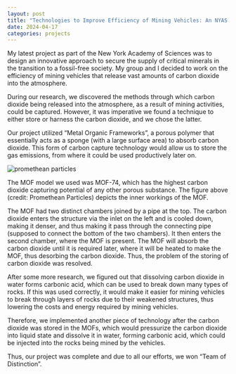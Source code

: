 ```yaml
---
layout: post
title: "Technologies to Improve Efficiency of Mining Vehicles: An NYAS Project"
date: 2024-04-17
categories: projects
---
```

My latest project as part of the New York Academy of Sciences was to design an innovative approach to secure the supply of critical minerals in the transition to a fossil-free society. My group and I decided to work on the efficiency of mining vehicles that release vast amounts of carbon dioxide into the atmosphere. 

During our research, we discovered the methods through which carbon dioxide being released into the atmosphere, as a result of mining activities, could be captured. However, it was imperative we found a technique to either store or harness the carbon dioxide, and we chose the latter. 

Our project utilized “Metal Organic Frameworks”, a porous polymer that essentially acts as a sponge (with a large surface area) to absorb carbon dioxide. This form of carbon capture technology would allow us to store the gas emissions, from where it could be used productively later on. 

![promethean particles](https://github.com/pranoy-mathur/pranoy-mathur.github.io/assets/86551685/90cfb30d-a6c0-4147-b65b-e246ed9587ff)

The MOF model we used was MOF-74, which has the highest carbon dioxide capturing potential of any other porous substance. The figure above (credit: Promethean Particles) depicts the inner workings of the MOF. 

The MOF had two distinct chambers joined by a pipe at the top. The carbon dioxide enters the structure via the inlet on the left and is cooled down, making it denser, and thus making it pass through the connecting pipe (supposed to connect the bottom of the two chambers). It then enters the second chamber, where the MOF is present. The MOF will absorb the carbon dioxide until it is required later, where it will be heated to make the MOF, thus desorbing the carbon dioxide. Thus, the problem of the storing of carbon dioxide was resolved.

After some more research, we figured out that dissolving carbon dioxide in water forms carbonic acid, which can be used to break down many types of rocks. If this was used correctly, it would make it easier for mining vehicles to break through layers of rocks due to their weakened structures, thus lowering the costs and energy required by mining vehicles. 

Therefore, we implemented another piece of technology after the carbon dioxide was stored in the MOFs, which would pressurize the carbon dioxide into liquid state and dissolve it in water, forming carbonic acid, which could be injected into the rocks being mined by the vehicles.

Thus, our project was complete and due to all our efforts, we won “Team of Distinction”.
